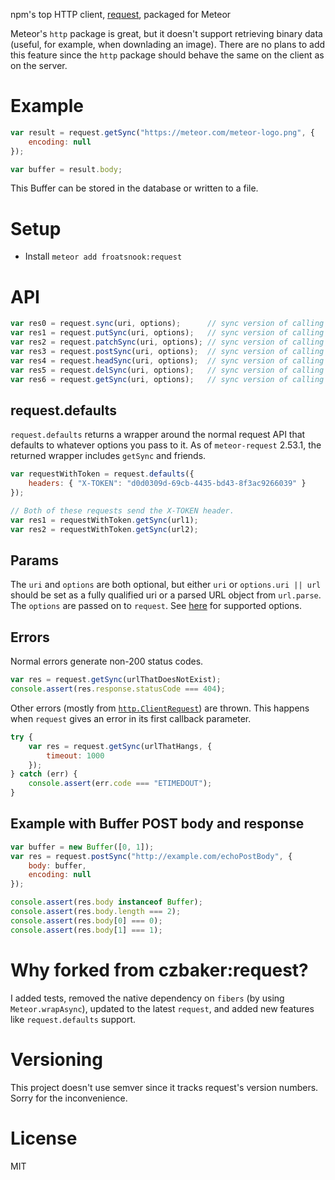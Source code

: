 npm's top HTTP client, [request](https://github.com/request/request), packaged for Meteor

Meteor's `http` package is great, but it doesn't support retrieving binary data
(useful, for example, when downlading an image).  There are no plans to add
this feature since the `http` package should behave the same on the client
as on the server.

Example
=======

```javascript
var result = request.getSync("https://meteor.com/meteor-logo.png", {
    encoding: null
});

var buffer = result.body;
```

This Buffer can be stored in the database or written to a file.

Setup
=====
* Install `meteor add froatsnook:request`

API
===
```javascript
var res0 = request.sync(uri, options);      // sync version of calling request directly
var res1 = request.putSync(uri, options);   // sync version of calling request.put
var res2 = request.patchSync(uri, options); // sync version of calling request.patch
var res3 = request.postSync(uri, options);  // sync version of calling request.post
var res4 = request.headSync(uri, options);  // sync version of calling request.head
var res5 = request.delSync(uri, options);   // sync version of calling request.del
var res6 = request.getSync(uri, options);   // sync version of calling request.get
```

request.defaults
----------------
`request.defaults` returns a wrapper around the normal request API that
defaults to whatever options you pass to it.  As of `meteor-request` 2.53.1,
the returned wrapper includes `getSync` and friends.

```javascript
var requestWithToken = request.defaults({
    headers: { "X-TOKEN": "d0d0309d-69cb-4435-bd43-8f3ac9266039" }
});

// Both of these requests send the X-TOKEN header.
var res1 = requestWithToken.getSync(url1);
var res2 = requestWithToken.getSync(url2);
```

Params
------
The `uri` and `options` are both optional, but either `uri` or `options.uri ||
url` should be set as a fully qualified uri or a parsed URL object from
`url.parse`.  The `options` are passed on to `request`.  See
[here](https://github.com/request/request#requestoptions-callback) for
supported options.

Errors
------
Normal errors generate non-200 status codes.

```javascript
var res = request.getSync(urlThatDoesNotExist);
console.assert(res.response.statusCode === 404);
```

Other errors (mostly from
[`http.ClientRequest`](http://nodejs.org/api/http.html#http_class_http_clientrequest))
are thrown.  This happens when `request` gives an error in its first callback
parameter.

```javascript
try {
    var res = request.getSync(urlThatHangs, {
        timeout: 1000
    });
} catch (err) {
    console.assert(err.code === "ETIMEDOUT");
}
```

Example with Buffer POST body and response
------------------------------------------
```javascript
var buffer = new Buffer([0, 1]);
var res = request.postSync("http://example.com/echoPostBody", {
    body: buffer,
    encoding: null
});

console.assert(res.body instanceof Buffer);
console.assert(res.body.length === 2);
console.assert(res.body[0] === 0);
console.assert(res.body[1] === 1);
```

Why forked from czbaker:request?
================================
I added tests, removed the native dependency on `fibers` (by using
`Meteor.wrapAsync`), updated to the latest `request`, and added new features
like `request.defaults` support.

Versioning
==========
This project doesn't use semver since it tracks request's version numbers.
Sorry for the inconvenience.

License
=======
MIT

